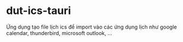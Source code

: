 # dut-ics-tauri

Ứng dụng tạo file lịch ics để import vào các ứng dụng lịch như google calendar, thunderbird, microsoft outlook, ...
